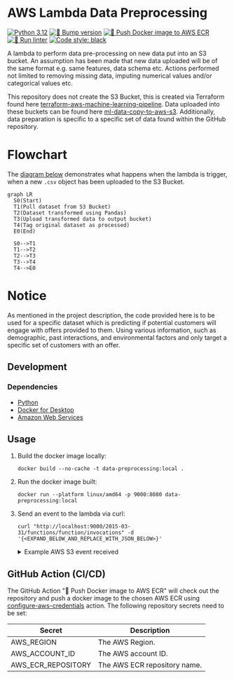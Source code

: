 # AWS Lambda Data Preprocessing

[![Python 3.12](https://img.shields.io/badge/python-3.12-blue.svg)](https://www.python.org/downloads/release/python-3121/)
[![🚧 Bump version](https://github.com/kwame-mintah/aws-lambda-data-preprocessing/actions/workflows/bump-repository-version.yml/badge.svg)](https://github.com/kwame-mintah/aws-lambda-data-preprocessing/actions/workflows/bump-repository-version.yml)
[![🚀 Push Docker image to AWS ECR](https://github.com/kwame-mintah/aws-lambda-data-preprocessing/actions/workflows/push-docker-image-to-aws-ecr.yml/badge.svg)](https://github.com/kwame-mintah/aws-lambda-data-preprocessing/actions/workflows/push-docker-image-to-aws-ecr.yml)
[![🧹 Run linter](https://github.com/kwame-mintah/aws-lambda-data-preprocessing/actions/workflows/run-linter.yml/badge.svg)](https://github.com/kwame-mintah/aws-lambda-data-preprocessing/actions/workflows/run-linter.yml)
<a href="https://github.com/psf/black"><img alt="Code style: black" src="https://img.shields.io/badge/code%20style-black-000000.svg"></a>

A lambda to perform data pre-processing on new data put into an S3 bucket. An assumption has been made that new data
uploaded will be of the same format e.g. same features, data schema etc. Actions performed not limited to removing missing
data, imputing numerical values and/or categorical values etc.

This repository does not create the S3 Bucket, this is created via Terraform found here [terraform-aws-machine-learning-pipeline](https://github.com/kwame-mintah/terraform-aws-machine-learning-pipeline).
Data uploaded into these buckets can be found here [ml-data-copy-to-aws-s3](https://github.com/kwame-mintah/ml-data-copy-to-aws-s3). Additionally, data preparation is
specific to a specific set of data found within the GitHub repository.

# Flowchart

The [diagram below](https://mermaid.js.org/syntax/flowchart.html#flowcharts-basic-syntax) demonstrates what happens when the lambda is trigger, when a new `.csv` object has been uploaded to the S3 Bucket.

```mermaid
graph LR
  S0(Start)
  T1(Pull dataset from S3 Bucket)
  T2(Dataset transformed using Pandas)
  T3(Upload transformed data to output bucket)
  T4(Tag original dataset as processed)
  E0(End)

  S0-->T1
  T1-->T2
  T2-->T3
  T3-->T4
  T4-->E0
```

# Notice

As mentioned in the project description, the code provided here is to be used for a specific dataset which is predicting
if potential customers will engage with offers provided to them. Using various information, such as demographic, past
interactions, and environmental factors and only target a specific set of customers with an offer.

## Development

### Dependencies

- [Python](https://www.python.org/downloads/release/python-3120/)
- [Docker for Desktop](https://www.docker.com/products/docker-desktop/)
- [Amazon Web Services](https://aws.amazon.com/?nc2=h_lg)

## Usage

1. Build the docker image locally:

   ```shell
   docker build --no-cache -t data-preprocessing:local .
   ```

2. Run the docker image built:

   ```shell
   docker run --platform linux/amd64 -p 9000:8080 data-preprocessing:local
   ```

3. Send an event to the lambda via curl:
   ```shell
   curl "http://localhost:9000/2015-03-31/functions/function/invocations" -d '{<EXPAND_BELOW_AND_REPLACE_WITH_JSON_BELOW>}'
   ```
   <details>
   <summary>Example AWS S3 event received</summary>
   ```json
   {
     "Records": [
       {
         "eventVersion": "2.1",
         "eventSource": "aws:s3",
         "awsRegion": "eu-west-2",
         "eventTime": "2023-12-01T21:48:58.339Z",
         "eventName": "ObjectCreated:Put",
         "userIdentity": { "principalId": "AWS:ABCDEFGHIJKLMNOPKQRST" },
         "requestParameters": { "sourceIPAddress": "127.0.0.1" },
         "responseElements": {
           "x-amz-request-id": "BY65CG6WZD6HBVX2",
           "x-amz-id-2": "c2La85nMEE2WBGPHBXDc5a8fd28kEpGt/QsP8n/xmbLv0ZAJeqsK/XmNcCCS+phWuVz8KP3/gn3Ql3/z7RPyC3n176rqpzvZ"
         },
         "s3": {
           "s3SchemaVersion": "1.0",
           "configurationId": "huh",
           "bucket": {
             "name": "example-bucket-name",
             "ownerIdentity": { "principalId": "ABCDEFGHIJKLMN" },
             "arn": "arn:aws:s3:::example-bucket-name"
           },
           "object": {
             "key": "data/bank-additional-full.csv",
             "size": 515246,
             "eTag": "0e29c0d99c654bbe83c42097c97743ed",
             "sequencer": "00656A54CA3D69362D"
           }
         }
       }
     ]
   }
   ```
   </details>

## GitHub Action (CI/CD)

The GitHub Action "🚀 Push Docker image to AWS ECR" will check out the repository and push a docker image to the chosen AWS ECR using
[configure-aws-credentials](https://github.com/aws-actions/configure-aws-credentials/tree/v4.0.1/) action. The following repository secrets need to be set:

| Secret             | Description                  |
|--------------------|------------------------------|
| AWS_REGION         | The AWS Region.              |
| AWS_ACCOUNT_ID     | The AWS account ID.          |
| AWS_ECR_REPOSITORY | The AWS ECR repository name. |
